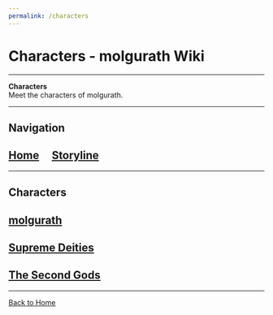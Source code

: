 ```yaml
---
permalink: /characters
---
```


# Characters - molgurath Wiki

---

**Characters**  
Meet the characters of molgurath.

---

## Navigation

## [Home](../index.md) &nbsp;&nbsp;&nbsp; [Storyline](../storyline.md)

---

## Characters
##  [molgurath](../character/molgurath.md)
##  [Supreme Deities](../character/first-deities.md)
##  [The Second Gods](../character/second-gods.md)
---

[Back to Home](../index.md)
